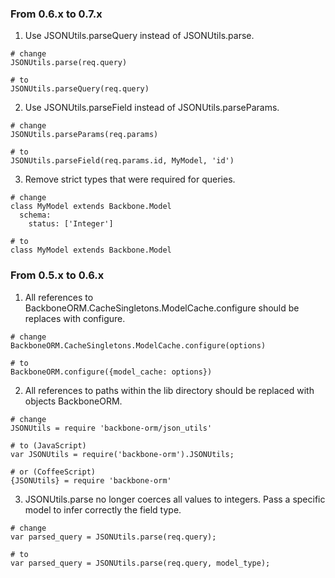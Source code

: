### From 0.6.x to 0.7.x

1. Use JSONUtils.parseQuery instead of JSONUtils.parse.

```
# change
JSONUtils.parse(req.query)

# to
JSONUtils.parseQuery(req.query)
```

2. Use JSONUtils.parseField instead of JSONUtils.parseParams.

```
# change
JSONUtils.parseParams(req.params)

# to
JSONUtils.parseField(req.params.id, MyModel, 'id')
```


3. Remove strict types that were required for queries.

```
# change
class MyModel extends Backbone.Model
  schema:
    status: ['Integer']

# to
class MyModel extends Backbone.Model
```


### From 0.5.x to 0.6.x

1. All references to BackboneORM.CacheSingletons.ModelCache.configure should be replaces with configure.

```
# change
BackboneORM.CacheSingletons.ModelCache.configure(options)

# to
BackboneORM.configure({model_cache: options})
```

2. All references to paths within the lib directory should be replaced with objects BackboneORM.

```
# change
JSONUtils = require 'backbone-orm/json_utils'

# to (JavaScript)
var JSONUtils = require('backbone-orm').JSONUtils;

# or (CoffeeScript)
{JSONUtils} = require 'backbone-orm'
```

3. JSONUtils.parse no longer coerces all values to integers. Pass a specific model to infer correctly the field type.

```
# change
var parsed_query = JSONUtils.parse(req.query);

# to
var parsed_query = JSONUtils.parse(req.query, model_type);
```